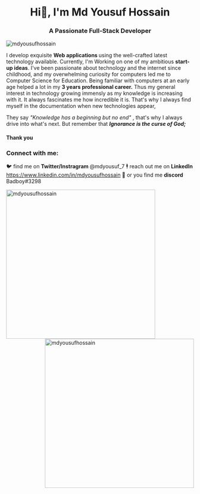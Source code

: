 <h1 align="center">Hi👋, I'm Md Yousuf Hossain</h1>
<h3 align="center">A Passionate Full-Stack Developer</h3>

<p align="left"> <img src="https://komarev.com/ghpvc/?username=mdyousufhossain&label=Profile%20views&color=0e75b6&style=flat" alt="mdyousufhossain" /> </p>
<p>
  I develop exquisite   <strong> Web applications </strong> using the well-crafted latest technology available. Currently, I'm Working on one of my ambitious <strong>start-up ideas</strong>. 
  I've been passionate about technology and the internet since childhood, and my overwhelming curiosity for computers led me to Computer Science for Education. Being familiar with computers at an early age helped a lot in my 
  <strong> 3 years professional career.</strong>
  Thus my general interest in technology growing immensly as my knowledge is increasing with it. It always fascinates me how incredible it is. That's why I always find myself in the documentation when  new technologies appear,

  They say <em> "Knowledge has a beginning but no end" </em>, that's why I always drive into what's next. But remember that <em><strong> Ignorance is the curse of God;</strong> </em>
</p>
<h4>Thank you </h4>

<h3 align="left">Connect with me:</h3>
<p align="left">
  
  🐦 find me on <strong> Twitter/Instragram </strong> @mdyousuf_7
  🕴️ reach out me on <strong> LinkedIn </strong> https://www.linkedin.com/in/mdyousufhossain
  💼 or you find me <strong> discord </strong> Badboy#3298
  
</p>
<p style="padding:0; margin:0;"><img width="400px"  align="left" style="float:left; padding:0; margin:0;" src="https://github-readme-stats.vercel.app/api?username=mdyousufhossain&show_icons=true&locale=en" alt="mdyousufhossain" /></p>

<p><img width="400px" align="center" style="float:right; padding:0; margin:0;" src="https://github-readme-streak-stats.herokuapp.com/?user=mdyousufhossain&" alt="mdyousufhossain" /></p>



